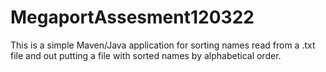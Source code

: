 # MegaportAssesment120322
This is a simple Maven/Java application for sorting names read from a .txt file and out putting a file with sorted names by alphabetical order.
